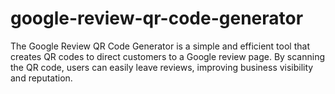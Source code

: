 # google-review-qr-code-generator
The Google Review QR Code Generator is a simple and efficient tool that creates QR codes to direct customers to a Google review page. By scanning the QR code, users can easily leave reviews, improving business visibility and reputation.
